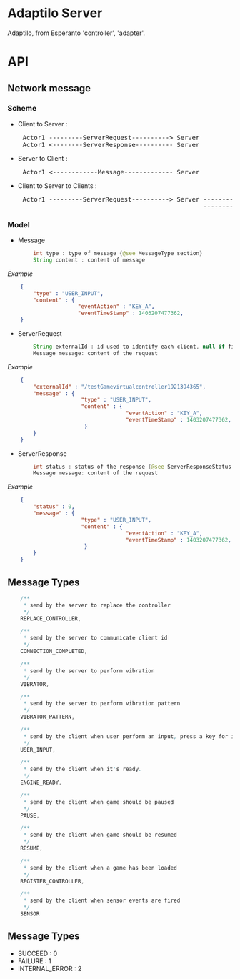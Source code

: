 Adaptilo Server
========

Adaptilo, from Esperanto 'controller', 'adapter'.


API
========

## **Network message**

### Scheme

* Client to Server :
<pre>
    Actor1 ---------ServerRequest----------> Server
    Actor1 <--------ServerResponse---------- Server
</pre>

* Server to Client :
<pre>
    Actor1 <------------Message------------- Server
</pre>

* Client to Server to Clients :
<pre>
    Actor1 ---------ServerRequest----------> Server ------------Message-------------> Actor2
                                                    ------------Message-------------> Actor3
</pre>

### Model

* Message 
```java
        int type : type of message {@see MessageType section}
        String content : content of message
```
*Example* 
```json
    {
        "type" : "USER_INPUT",
        "content" : {
                      "eventAction" : "KEY_A",
                      "eventTimeStamp" : 1403207477362,
    }
```

* ServerRequest
```java
        String externalId : id used to identify each client, null if first connection
        Message message: content of the request
```
*Example*
```json
    {
        "externalId" : "/testGamevirtualcontroller1921394365",
        "message" : {
                       "type" : "USER_INPUT",
                       "content" : {
                                     "eventAction" : "KEY_A",
                                     "eventTimeStamp" : 1403207477362,
                        }
        }
    }
```

* ServerResponse
```java
        int status : status of the response {@see ServerResponseStatus section}
        Message message: content of the request
```
*Example* 
```json
    {
        "status" : 0,
        "message" : {
                       "type" : "USER_INPUT",
                       "content" : {
                                     "eventAction" : "KEY_A",
                                     "eventTimeStamp" : 1403207477362,
                        }
        }
    }
```

## **Message Types**
```java
    /**
     * send by the server to replace the controller
     */
    REPLACE_CONTROLLER,

    /**
     * send by the server to communicate client id
     */
    CONNECTION_COMPLETED,

    /**
     * send by the server to perform vibration
     */
    VIBRATOR,

    /**
     * send by the server to perform vibration pattern
     */
    VIBRATOR_PATTERN,

    /**
     * send by the client when user perform an input, press a key for instance
     */
    USER_INPUT,

    /**
     * send by the client when it's ready.
     */
    ENGINE_READY,

    /**
     * send by the client when game should be paused
     */
    PAUSE,

    /**
     * send by the client when game should be resumed
     */
    RESUME,

    /**
     * send by the client when a game has been loaded
     */
    REGISTER_CONTROLLER,

    /**
     * send by the client when sensor events are fired
     */
    SENSOR

```

## **Message Types**

* SUCCEED : 0
* FAILURE : 1
* INTERNAL_ERROR : 2


